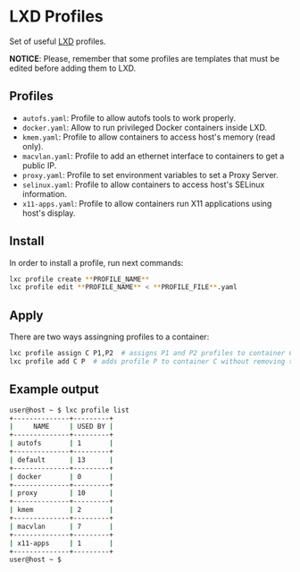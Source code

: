 # LXD Profiles

Set of useful [LXD](https://linuxcontainers.org/lxd/) profiles.

**NOTICE**: Please, remember that some profiles are templates that must be edited before adding them to LXD.

## Profiles

* `autofs.yaml`: Profile to allow autofs tools to work properly.
* `docker.yaml`: Allow to run privileged Docker containers inside LXD.
* `kmem.yaml`: Profile to allow containers to access host's memory (read only).
* `macvlan.yaml`: Profile to add an ethernet interface to containers to get a public IP.
* `proxy.yaml`: Profile to set environment variables to set a Proxy Server.
* `selinux.yaml`: Profile to allow containers to access host's SELinux information.
* `x11-apps.yaml`: Profile to allow containers run X11 applications using host's display. 

## Install

In order to install a profile, run next commands:

```bash
lxc profile create **PROFILE_NAME**
lxc profile edit **PROFILE_NAME** < **PROFILE_FILE**.yaml
```

## Apply

There are two ways assingning profiles to a container:

```bash
lxc profile assign C P1,P2  # assigns P1 and P2 profiles to container C removing other ones
lxc profile add C P  # adds profile P to container C without removing the others
```

## Example output

```bash
user@host ~ $ lxc profile list
+--------------+---------+
|     NAME     | USED BY |
+--------------+---------+
| autofs       | 1       |
+--------------+---------+
| default      | 13      |
+--------------+---------+
| docker       | 0       |
+--------------+---------+
| proxy        | 10      |
+--------------+---------+
| kmem         | 2       |
+--------------+---------+
| macvlan      | 7       |
+--------------+---------+
| x11-apps     | 1       |
+--------------+---------+
user@host ~ $

```

